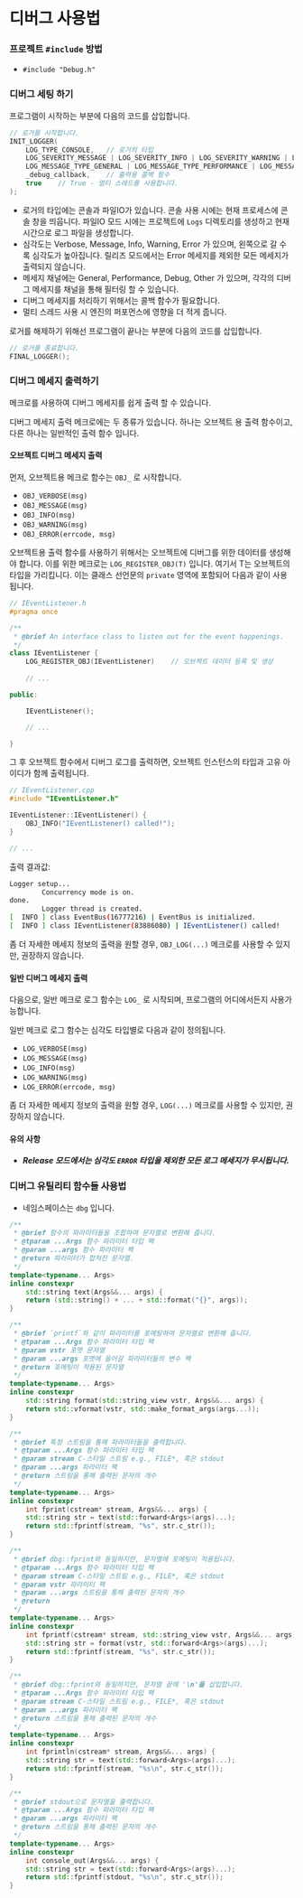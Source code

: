 ﻿# 디버그 사용법

### 프로젝트 `#include` 방법
- `#include "Debug.h"`

### 디버그 세팅 하기
프로그램이 시작하는 부분에 다음의 코드를 삽입합니다.

```cpp
// 로거를 시작합니다.
INIT_LOGGER(
	LOG_TYPE_CONSOLE,	// 로거의 타입
	LOG_SEVERITY_MESSAGE | LOG_SEVERITY_INFO | LOG_SEVERITY_WARNING | LOG_SEVERITY_ERROR,	// 출력할 심각도 정도
	LOG_MESSAGE_TYPE_GENERAL | LOG_MESSAGE_TYPE_PERFORMANCE | LOG_MESSAGE_TYPE_DEBUG | LOG_MESSAGE_TYPE_OTHER,	// 출력할 메세지 타입 채널
	_debug_callback,	// 출력용 콜백 함수
	true	// True - 멀티 스레드를 사용합니다.
);
```

- 로거의 타입에는 콘솔과 파일IO가 있습니다. 콘솔 사용 시에는 현재 프로세스에 콘솔 창을 띄웁니다. 파일IO 모드 시에는 프로젝트에 `Logs` 디렉토리를 생성하고 현재 시간으로 로그 파일을 생성합니다.
- 심각도는 Verbose, Message, Info, Warning, Error 가 있으며, 왼쪽으로 갈 수록 심각도가 높아집니다. 릴리즈 모드에서는 Error 메세지를 제외한 모든 메세지가 출력되지 않습니다.
- 메세지 채널에는 General, Performance, Debug, Other 가 있으며, 각각의 디버그 메세지를 채널을 통해 필터링 할 수 있습니다.
- 디버그 메세지를 처리하기 위해서는 콜백 함수가 필요합니다.
- 멀티 스레드 사용 시 엔진의 퍼포먼스에 영향을 더 적게 줍니다.

로거를 해제하기 위해선 프로그램이 끝나는 부분에 다음의 코드를 삽입합니다.

```cpp
// 로거를 종료합니다.
FINAL_LOGGER();
```

### 디버그 메세지 출력하기
메크로를 사용하여 디버그 메세지를 쉽게 출력 할 수 있습니다.

디버그 메세지 출력 메크로에는 두 종류가 있습니다. 하나는 오브젝트 용 출력 함수이고, 다른 하나는 일반적인 출력 함수 입니다.

#### 오브젝트 디버그 메세지 출력

먼저, 오브젝트용 메크로 함수는 `OBJ_` 로 시작합니다. 

- `OBJ_VERBOSE(msg)`
- `OBJ_MESSAGE(msg)`
- `OBJ_INFO(msg)`
- `OBJ_WARNING(msg)`
- `OBJ_ERROR(errcode, msg)`

오브젝트용 출력 함수를 사용하기 위해서는 오브젝트에 디버그를 위한 데이터를 생성해야 합니다. 이를 위한 메크로는 `LOG_REGISTER_OBJ(T)` 입니다.
여기서 T는 오브젝트의 타입을 가리킵니다. 이는 클래스 선언문의 `private` 영역에 포함되어 다음과 같이 사용됩니다.

```c++ 
// IEventListener.h
#pragma once

/**
 * @brief An interface class to listen out for the event happenings.
 */
class IEventListener {
	LOG_REGISTER_OBJ(IEventListener)	// 오브젝트 데이터 등록 및 생성
	
	// ...

public:

	IEventListener();

	// ...

}
```

그 후 오브젝트 함수에서 디버그 로그를 출력하면, 오브젝트 인스턴스의 타입과 고유 아이디가 함께 출력됩니다.

```c++
// IEventListener.cpp
#include "IEventListener.h"

IEventListener::IEventListener() {
	OBJ_INFO("IEventListener() called!");
}

// ...

```

출력 결과값:
```bash
Logger setup...
        Concurrency mode is on.
done.
        Logger thread is created.
[  INFO ] class EventBus(16777216) | EventBus is initialized.
[  INFO ] class IEventListener(83886080) | IEventListener() called!
```

좀 더 자세한 메세지 정보의 출력을 원할 경우, `OBJ_LOG(...)` 메크로를 사용할 수 있지만, 권장하지 않습니다.

#### 일반 디버그 메세지 출력

다음으로, 일반 메크로 로그 함수는 `LOG_` 로 시작되며, 프로그램의 어디에서든지 사용가능합니다.

일반 메크로 로그 함수는 심각도 타입별로 다음과 같이 정의됩니다.

- `LOG_VERBOSE(msg)`
- `LOG_MESSAGE(msg)`
- `LOG_INFO(msg)`
- `LOG_WARNING(msg)`
- `LOG_ERROR(errcode, msg)`

좀 더 자세한 메세지 정보의 출력을 원할 경우, `LOG(...)` 메크로를 사용할 수 있지만, 권장하지 않습니다.

#### **유의 사항**
* ***Release 모드에서는 심각도 `ERROR` 타입을 제외한 모든 로그 메세지가 무시됩니다.***

### 디버그 유틸리티 함수들 사용법
- 네임스페이스는 `dbg` 입니다.

```c++
/**
 * @brief 함수의 파라미터들을 조합하여 문자열로 변환해 줍니다.
 * @tparam ...Args 함수 파라미터 타입 팩
 * @param ...args 함수 파라미터 팩
 * @return 파라미터가 합쳐진 문자열.
 */
template<typename... Args>
inline constexpr
	std::string text(Args&&... args) {
	return (std::string() + ... + std::format("{}", args));
}

/**
 * @brief `printf`와 같이 파라미터를 포메팅하여 문자열로 변환해 줍니다.
 * @tparam ...Args 함수 파라미터 타입 팩
 * @param vstr 포멧 문자열
 * @param ...args 포멧에 들어갈 파라미터들의 변수 팩
 * @return 포메팅이 적용된 문자열
 */
template<typename... Args>
inline constexpr
	std::string format(std::string_view vstr, Args&&... args) {
	return std::vformat(vstr, std::make_format_args(args...));
}

/**
 * @brief 특정 스트림을 통해 파라미터들을 출력합니다.
 * @tparam ...Args 함수 파라미터 타입 팩
 * @param stream C-스타일 스트림 e.g., FILE*, 혹은 stdout
 * @param ...args 파라미터 팩
 * @return 스트림을 통해 출력된 문자의 개수
 */
template<typename... Args>
inline constexpr
	int fprint(cstream* stream, Args&&... args) {
	std::string str = text(std::forward<Args>(args)...);
	return std::fprintf(stream, "%s", str.c_str());
}

/**
 * @brief dbg::fprint와 동일하지만, 문자열에 포메팅이 적용됩니다.
 * @tparam ...Args 함수 파라미터 타입 팩
 * @param stream C-스타일 스트림 e.g., FILE*, 혹은 stdout
 * @param vstr 파라미터 팩
 * @param ...args 스트림을 통해 출력된 문자의 개수
 * @return 
 */
template<typename... Args>
inline constexpr
	int fprintf(cstream* stream, std::string_view vstr, Args&&... args) {
	std::string str = format(vstr, std::forward<Args>(args)...);
	return std::fprintf(stream, "%s", str.c_str());
}

/**
 * @brief dbg::fprint와 동일하지만, 문자열 끝에 '\n'을 삽입합니다.
 * @tparam ...Args 함수 파라미터 타입 팩
 * @param stream C-스타일 스트림 e.g., FILE*, 혹은 stdout
 * @param ...args 파라미터 팩
 * @return 스트림을 통해 출력된 문자의 개수
 */
template<typename... Args>
inline constexpr
	int fprintln(cstream* stream, Args&&... args) {
	std::string str = text(std::forward<Args>(args)...);
	return std::fprintf(stream, "%s\n", str.c_str());
}

/**
 * @brief stdout으로 문자열을 출력합니다.
 * @tparam ...Args 함수 파라미터 타입 팩
 * @param ...args 파라미터 팩
 * @return 스트림을 통해 출력된 문자의 개수
 */
template<typename... Args>
inline constexpr
	int console_out(Args&&... args) {
	std::string str = text(std::forward<Args>(args)...);
	return std::fprintf(stdout, "%s\n", str.c_str());
}
```
